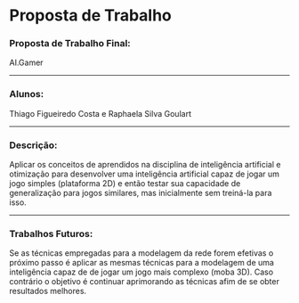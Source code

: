 # Proposta de Trabalho #

### Proposta de Trabalho Final: ###
AI.Gamer

-----------

### Alunos: ### 
Thiago Figueiredo Costa e Raphaela Silva Goulart

-----------

### Descrição: ### 
Aplicar os conceitos de aprendidos na disciplina de inteligência artificial e otimização para desenvolver uma inteligência artificial capaz de jogar um jogo simples (plataforma 2D) e então testar sua capacidade de generalização para jogos similares, mas inicialmente sem treiná-la para isso.

----------

### Trabalhos Futuros: ### 
Se as técnicas empregadas para a modelagem da rede forem efetivas o próximo passo é aplicar as mesmas técnicas para a modelagem de uma inteligência capaz de de jogar um jogo mais complexo (moba 3D). Caso contrário o objetivo é continuar aprimorando as técnicas  afim de se obter resultados melhores.
